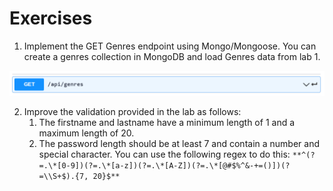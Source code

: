 # Exercises



1. Implement the GET Genres endpoint using Mongo/Mongoose. You can create a genres collection in MongoDB and load  Genres data from lab 1.

![image-20220331140938401](./img/image-20220331140938401.png)

2. Improve the validation provided in the lab as follows:
   1. The firstname and lastname have a minimum length of 1 and a maximum length of 20.
   2. The password length should be at least 7 and contain a number and special character. You can use the following regex to do this: 
      `**^(?=.\*[0-9])(?=.\*[a-z])(?=.\*[A-Z])(?=.\*[@#$%^&-+=()])(?=\\S+$).{7, 20}$**`
